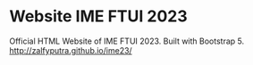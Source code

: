 # Website IME FTUI 2023
Official HTML Website of IME FTUI 2023. Built with Bootstrap 5.
http://zalfyputra.github.io/ime23/
